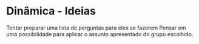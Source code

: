 # Dinâmica - Ideias

Tentar preparar uma lista de perguntas para eles se fazerem 
Pensar em uma possibilidade para aplicar o assunto apresentado do grupo escolhido.  

